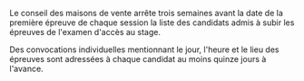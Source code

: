 Le conseil des maisons de vente arrête trois semaines avant la date de la première épreuve de chaque session la liste des candidats admis à subir les épreuves de l'examen d'accès au stage. 


Des convocations individuelles mentionnant le jour, l'heure et le lieu des épreuves sont adressées à chaque candidat au moins quinze jours à l'avance.  



